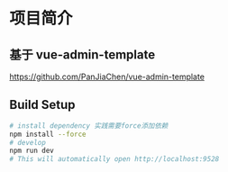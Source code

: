 # 项目简介

## 基于 vue-admin-template 
https://github.com/PanJiaChen/vue-admin-template

## Build Setup

```bash
# install dependency 实践需要force添加依赖
npm install --force
# develop
npm run dev
# This will automatically open http://localhost:9528
```